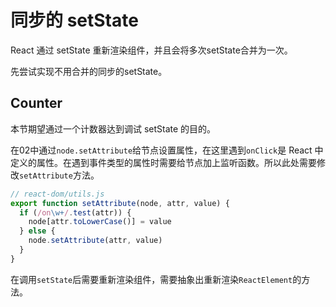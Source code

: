 # 同步的 setState

React 通过 setState 重新渲染组件，并且会将多次setState合并为一次。

先尝试实现不用合并的同步的setState。

## Counter

本节期望通过一个计数器达到调试 setState 的目的。

在02中通过`node.setAttribute`给节点设置属性，在这里遇到`onClick`是 React 中定义的属性。在遇到事件类型的属性时需要给节点加上监听函数。所以此处需要修改`setAttribute`方法。

```javascript
// react-dom/utils.js
export function setAttribute(node, attr, value) {
  if (/on\w+/.test(attr)) {
    node[attr.toLowerCase()] = value
  } else {
    node.setAttribute(attr, value)
  }
}
```

在调用`setState`后需要重新渲染组件，需要抽象出重新渲染`ReactElement`的方法。
